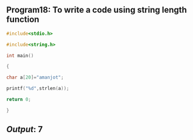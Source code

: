 ## Program18: To write a code using string length function
```C
#include<stdio.h>

#include<string.h>

int main()

{

char a[20]="amanjot";

printf("%d",strlen(a));

return 0;

}
```
## *Output*: 7
